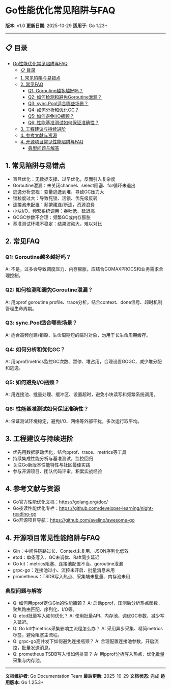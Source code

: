 # Go性能优化常见陷阱与FAQ

**版本**: v1.0
**更新日期**: 2025-10-29
**适用于**: Go 1.23+

---

## 📋 目录

- [Go性能优化常见陷阱与FAQ](#go性能优化常见陷阱与faq)
  - [📋 目录](#-目录)
  - [1. 常见陷阱与易错点](#1-常见陷阱与易错点)
  - [2. 常见FAQ](#2-常见faq)
    - [Q1: Goroutine越多越好吗？](#q1-goroutine越多越好吗)
    - [Q2: 如何检测和避免Goroutine泄漏？](#q2-如何检测和避免goroutine泄漏)
    - [Q3: sync.Pool适合哪些场景？](#q3-syncpool适合哪些场景)
    - [Q4: 如何分析和优化GC？](#q4-如何分析和优化gc)
    - [Q5: 如何避免I/O瓶颈？](#q5-如何避免io瓶颈)
    - [Q6: 性能基准测试如何保证准确性？](#q6-性能基准测试如何保证准确性)
  - [3. 工程建议与持续进阶](#3-工程建议与持续进阶)
  - [4. 参考文献与资源](#4-参考文献与资源)
  - [4. 开源项目常见性能陷阱与FAQ](#4-开源项目常见性能陷阱与faq)
    - [典型问题与解答](#典型问题与解答)

## 1. 常见陷阱与易错点

- 盲目优化：无数据支撑、过早优化，反而引入复杂度
- Goroutine泄漏：未关闭channel、select阻塞、for循环未退出
- 逃逸分析忽视：变量逃逸到堆，导致GC压力大
- 锁粒度过大：导致死锁、活锁、优先级反转
- 连接池未配置：频繁建连/断连，资源浪费
- 小块I/O、频繁系统调用：吞吐低、延迟高
- GOGC参数不合理：频繁GC或内存膨胀
- 基准测试环境不稳定：结果波动大，难以对比

## 2. 常见FAQ

### Q1: Goroutine越多越好吗？

A: 不是，过多会导致调度压力、内存膨胀，应结合GOMAXPROCS和业务需求合理控制。

### Q2: 如何检测和避免Goroutine泄漏？

A: 用pprof goroutine profile、trace分析，结合context、done信号、超时机制管理生命周期。

### Q3: sync.Pool适合哪些场景？

A: 适合高频创建/销毁、生命周期短的临时对象，勿用于长生命周期缓存。

### Q4: 如何分析和优化GC？

A: 用pprof/metrics监控GC次数、暂停、堆占用，合理设置GOGC，减少堆分配和逃逸。

### Q5: 如何避免I/O瓶颈？

A: 用连接池、批量处理、缓冲区、设置超时，避免小块读写和频繁系统调用。

### Q6: 性能基准测试如何保证准确性？

A: 保证测试环境稳定，避免I/O、网络等外部干扰，多次运行取平均。

## 3. 工程建议与持续进阶

- 优先用数据驱动优化，结合pprof、trace、metrics等工具
- 持续集成性能分析与基准测试，监控回归
- 关注Go新版本性能特性与社区最佳实践
- 参与开源项目、团队代码评审，积累实战经验

## 4. 参考文献与资源

- Go官方性能优化文档：<https://golang.org/doc/>
- Go夜读性能优化专栏：<https://github.com/developer-learning/night-reading-go>
- Go开源项目导航：<https://github.com/avelino/awesome-go>

## 4. 开源项目常见性能陷阱与FAQ

- Gin：中间件链路过长、Context未复用、JSON序列化低效
- etcd：单条写入、GC未调优、Raft同步延迟
- Go kit：metrics阻塞、连接池配置不当、goroutine泄漏
- grpc-go：连接池过小、流控未开启、批量消息未用
- prometheus：TSDB写入热点、采集端未批量、内存池未用

### 典型问题与解答

- Q: 如何用pprof定位Gin的性能瓶颈？
  A: 启动pprof，压测后分析热点函数，聚焦路由匹配、序列化、I/O等。
- Q: etcd批量写入如何优化？
  A: 使用批量API、内存池，调优GC参数，减少写入延迟。
- Q: Go kit中metrics采集影响主流程怎么办？
  A: 采用异步采集、精简metrics标签，避免阻塞主流程。
- Q: grpc-go高并发下如何避免连接瓶颈？
  A: 合理配置连接池参数，开启流控，批量发送消息。
- Q: prometheus TSDB写入慢如何排查？
  A: 用pprof分析写入热点，优化批量采集与内存池。

---

**文档维护者**: Go Documentation Team
**最后更新**: 2025-10-29
**文档状态**: 完成
**适用版本**: Go 1.25.3+
